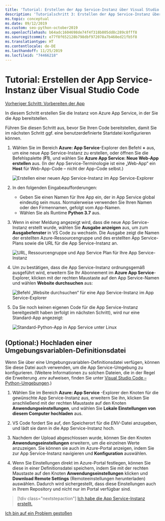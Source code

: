 ```yaml
---
title: 'Tutorial: Erstellen der App Service-Instanz über Visual Studio Code'
description: 'Tutorialschritt 3: Erstellen der App Service-Instanz über die VS Code-Erweiterung'
ms.topic: conceptual
ms.date: 09/12/2019
ms.custom: seo-python-october2019
ms.openlocfilehash: b64adc1604698de74f4f318b805dd8c289c8fff8
ms.sourcegitcommit: e77f8f652128b798dbf972078a7b460ed21fb5f8
ms.translationtype: HT
ms.contentlocale: de-DE
ms.lasthandoff: 11/25/2019
ms.locfileid: "74466218"
---
```

# <a name="tutorial-create-the-app-service-from-visual-studio-code"></a>Tutorial: Erstellen der App Service-Instanz über Visual Studio Code

[Vorheriger Schritt: Vorbereiten der App](tutorial-deploy-app-service-on-linux-02.md)

In diesem Schritt erstellen Sie die Instanz von Azure App Service, in der Sie die App bereitstellen.

Führen Sie diesen Schritt aus, bevor Sie Ihren Code bereitstellen, damit Sie im nächsten Schritt ggf. eine benutzerdefinierte Startdatei konfigurieren können.

1. Wählen Sie im Bereich **Azure: App Service**-Explorer den Befehl **+** aus, um eine neue App Service-Instanz zu erstellen, oder öffnen Sie die Befehlspalette (**F1**), und wählen Sie **Azure App Service: Neue Web-App erstellen** aus. (In der App Service-Terminologie ist eine „Web-App“ ein **Host** für Web-App-Code – nicht der App-Code selbst.)

    ![Erstellen einer neuen App Service-Instanz im App Service-Explorer](media/deploy-azure/create-new-app-service-in-app-service-explorer.png)

1. In den folgenden Eingabeaufforderungen:

    - Geben Sie einen Namen für Ihre App ein, der in App Service global eindeutig sein muss. Normalerweise verwenden Sie Ihren Namen oder den Firmennamen, gefolgt vom App-Namen.
    - Wählen Sie als Runtime **Python 3.7** aus.

1. Wenn in einer Meldung angezeigt wird, dass die neue App Service-Instanz erstellt wurde, wählen Sie **Ausgabe anzeigen** aus, um zum **Ausgabefenster** in VS Code zu wechseln. Die Ausgabe zeigt die Namen der erstellten Azure-Ressourcengruppe und des erstellten App Service-Plans sowie die URL für die App Service-Instanz an.

    ![URL, Ressourcengruppe und App Service Plan für Ihre App Service-Instanz](media/deploy-azure/url-for-your-new-app-service-and-resource-group-and-plan.png)

1. Um zu bestätigen, dass die App Service-Instanz ordnungsgemäß ausgeführt wird, erweitern Sie Ihr Abonnement im **Azure App Service**-Explorer, klicken mit der rechten Maustaste auf den App Service-Namen und wählen **Website durchsuchen** aus:

    ![Befehl „Website durchsuchen“ für eine App Service-Instanz im App Service-Explorer](media/deploy-azure/select-command-to-browse-website-in-app-service.png)

1. Da Sie noch keinen eigenen Code für die App Service-Instanz bereitgestellt haben (erfolgt im nächsten Schritt), wird nur eine Standard-App angezeigt:

    ![Standard-Python-App in App Service unter Linux](media/deploy-azure/default-python-app-on-app-service-on-linux.png)

## <a name="optional-upload-an-environment-variable-definitions-file"></a>(Optional:) Hochladen einer Umgebungsvariablen-Definitionsdatei

Wenn Sie über eine Umgebungsvariablen-Definitionsdatei verfügen, können Sie diese Datei auch verwenden, um die App Service-Umgebung zu konfigurieren. (Weitere Informationen zu solchen Dateien, die in der Regel die Erweiterung *.env* aufweisen, finden Sie unter [Visual Studio Code – Python-Umgebungen](https://code.visualstudio.com/docs/python/environments#environment-variable-definitions-file).)

1. Wählen Sie im Bereich **Azure: App Service** -Explorer den Knoten für die gewünschte App Service-Instanz aus, erweitern Sie ihn, klicken Sie anschließend mit der rechten Maustaste auf den Knoten **Anwendungseinstellungen**, und wählen Sie **Lokale Einstellungen von diesem Computer hochladen** aus.

1. VS Code fordert Sie auf, den Speicherort für die *ENV*-Datei anzugeben, und lädt sie dann in die App Service-Instanz hoch.

1. Nachdem der Upload abgeschlossen wurde, können Sie den Knoten **Anwendungseinstellungen** erweitern, um die einzelnen Werte anzuzeigen. Sie können sie auch im Azure-Portal anzeigen, indem Sie zur App Service-Instanz navigieren und **Konfiguration** auswählen.

1. Wenn Sie Einstellungen direkt im Azure-Portal festlegen, können Sie diese in einer Definitionsdatei speichern, indem Sie mit der rechten Maustaste auf den Knoten **Anwendungseinstellungen** klicken und **Download Remote Settings** (Remoteeinstellungen herunterladen) auswählen. Dadurch wird sichergestellt, dass diese Einstellungen auch in Ihrem Repository und nicht nur im Portal verfügbar sind.

> [!div class="nextstepaction"]
> [Ich habe die App Service-Instanz erstellt.](tutorial-deploy-app-service-on-linux-04.md)

[Ich bin auf ein Problem gestoßen](https://www.research.net/r/PWZWZ52?tutorial=vscode-appservice-python&step=03-create-app-service)
